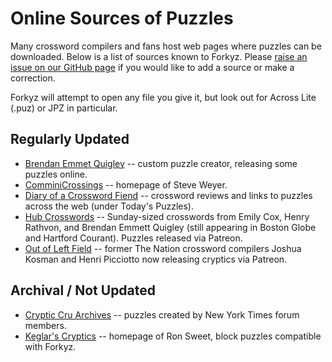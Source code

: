 
# Online Sources of Puzzles

Many crossword compilers and fans host web pages where puzzles can be
downloaded. Below is a list of sources known to Forkyz. Please [raise an
issue on our GitHub page][issues] if you would like to add a source or
make a correction.

Forkyz will attempt to open any file you give it, but look out for
Across Lite (.puz) or JPZ in particular.

## Regularly Updated

* [Brendan Emmet Quigley][beq] -- custom puzzle creator, releasing some
  puzzles online.
* [ComminiCrossings][communicrossings] -- homepage of Steve Weyer.
* [Diary of a Crossword Fiend][diary] -- crossword reviews and links to
  puzzles across the web (under Today's Puzzles).
* [Hub Crosswords][hubcrosswords] -- Sunday-sized crosswords from Emily
  Cox, Henry Rathvon, and Brendan Emmett Quigley (still appearing in
  Boston Globe and Hartford Courant). Puzzles released via Patreon.
* [Out of Left Field][outofleftfield] -- former The Nation crossword
  compilers Joshua Kosman and Henri Picciotto now releasing cryptics via
  Patreon.

## Archival / Not Updated

* [Cryptic Cru Archives][crypticcru] -- puzzles created by New York
  Times forum members.
* [Keglar's Cryptics][keglar] -- homepage of Ron Sweet, block puzzles
  compatible with Forkyz.

[issues]: https://github.com/yourealwaysbe/forkyz/issues

[beq]: https://www.brendanemmettquigley.com/
[communicrossings]: https://communicrossings.com/crosswords-weyer
[diary]: https://crosswordfiend.com/
[hubcrosswords]: https://www.patreon.com/hubcrosswords
[outofleftfield]: http://www.leftfieldcryptics.com/

[crypticcru]: https://archive.nytimes.com/www.nytimes.com/premium/xword/cryptic-archive.html
[keglar]: https://kegler.gitlab.io/
